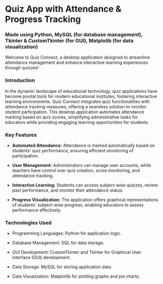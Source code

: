 # Quiz App with Attendance & Progress Tracking
###  Made using Python, MySQL (for database management), Tkinter & CustomTkinter (for GUI), Matplolib (for data visualization)


Welcome to Quiz Connect, a desktop application designed to streamline attendance management and enhance interactive learning experiences through quizzes!

### Introduction
In the dynamic landscape of educational technology, quiz applications have become pivotal tools for modern educational institutes, fostering interactive learning environments. Quiz Connect integrates quiz functionalities with attendance tracking measures, offering a seamless solution to monitor student participation. This desktop application automates attendance marking based on quiz scores, simplifying administrative tasks for educators while providing engaging learning opportunities for students.

### Key Features
- **Automated Attendance:** Attendance is marked automatically based on students' quiz performance, ensuring efficient monitoring of participation.

- **User Management:** Administrators can manage user accounts, while teachers have control over quiz creation, score monitoring, and attendance tracking.

- **Interactive Learning:** Students can access subject-wise quizzes, review past performance, and monitor their attendance status.

- **Progress Visualization:** The application offers graphical representations of students' subject-wise progress, enabling educators to assess performance effectively.

### Technologies Used
- Programming Languages: Python for application logic.

- Database Management: SQL for data storage.

- GUI Development: CustomTkinter and Tkinter for Graphical User Interface (GUI) development.

- Data Storage: MySQL for storing application data.
- Data Visualization: Matplotlib for plotting graphs and pie charts.

